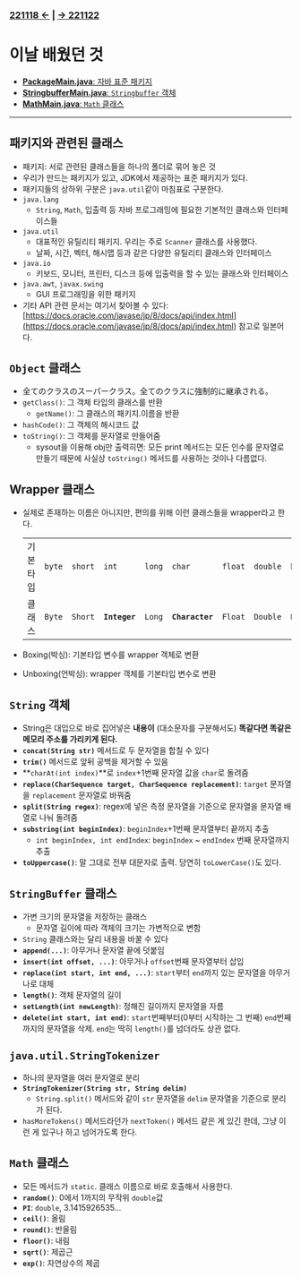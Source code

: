 ﻿### [221118 ←](/221011-_JAVA/221118) | [→ 221122](/221011-_JAVA/221122/)

# 이날 배웠던 것

- [**PackageMain.java**: 자바 표준 패키지](/221011-_JAVA/221121/javastudy/controller/PackageMain.java)
- [**StringbufferMain.java**: `Stringbuffer` 객체](/221011-_JAVA/221121/javastudy/controller/StringbufferMain.java)
- [**MathMain.java**: `Math` 클래스](/221011-_JAVA/221121/javastudy/controller/MathMain.java)


---

## 패키지와 관련된 클래스

- 패키지: 서로 관련된 클래스들을 하나의 폴더로 묶어 놓은 것
- 우리가 만드는 패키지가 있고, JDK에서 제공하는 표준 패키지가 있다.
- 패키지들의 상하위 구분은 `java.util`같이 마침표로 구분한다.
- `java.lang`
    - `String`, `Math`, 입출력 등 자바 프로그래밍에 필요한 기본적인 클래스와 인터페이스들
- `java.util`
    - 대표적인 유틸리티 패키지. 우리는 주로 `Scanner` 클래스를 사용했다.
    - 날짜, 시간, 벡터, 해시맵 등과 같은 다양한 유틸리티 클래스와 인터페이스
- `java.io`
    - 키보드, 모니터, 프린터, 디스크 등에 입출력을 할 수 있는 클래스와 인터페이스
- `java.awt`, `javax.swing`
    - GUI 프로그래밍을 위한 패키지
- 기타 API 관련 문서는 여기서 찾아볼 수 있다: [https://docs.oracle.com/javase/jp/8/docs/api/index.html](https://docs.oracle.com/javase/jp/8/docs/api/index.html) 참고로 일본어다.

## `Object` 클래스

- 全てのクラスのスーパークラス。全てのクラスに強制的に継承される。
- `getClass()`: 그 객체 타입의 클래스를 반환
    - `getName()`: 그 클래스의 패키지.이름을 반환
- `hashCode()`: 그 객체의 해시코드 값
- `toString()`: 그 객체를 문자열로 만들어줌
    - sysout을 이용해 obj만 출력히면: 모든 print 메서드는 모든 인수를 문자열로 만들기 때문에 사실상 `toString()` 메서드를 사용하는 것이나 다름없다.

## Wrapper 클래스

- 실제로 존재하는 이름은 아니지만, 편의를 위해 이런 클래스들을 wrapper라고 한다.

    ||||||||||
    | --- | --- | --- | --- | --- | --- | --- | --- | --- |
    | 기본 타입 | `byte` | `short` | `int` | `long` | `char` | `float` | `double` | `boolean` |
    | 클래스 | `Byte` | `Short` | **`Integer`** | `Long` | **`Character`** | `Float` | `Double` | `Boolean` |

- Boxing(박싱): 기본타입 변수를 wrapper 객체로 변환
- Unboxing(언박싱): wrapper 객체를 기본타입 변수로 변환

## `String` 객체

- String은 대입으로 바로 집어넣은 **내용이** (대소문자를 구분해서도) **똑같다면 똑같은 메모리 주소를 가리키게 된다.**
- **`concat(String str)`** 메서드로 두 문자열을 합칠 수 있다
- **`trim()`** 메서드로 앞뒤 공백을 제거할 수 있음
- **`charAt(int index)`**로 `index`+1번째 문자열 값을 `char`로 돌려줌
- **`replace(CharSequence target, CharSequence replacement)`**: `target` 문자열을 `replacement` 문자열로 바꿔줌
- **`split(String regex)`**: regex에 넣은 측정 문자열을 기준으로 문자열을 문자열 배열로 나눠 돌려줌
- **`substring(int beginIndex)`**: `beginIndex`+1번째 문자열부터 끝까지 추출
    - `int beginIndex, int endIndex`: `beginIndex` ~ `endIndex` 번째 문자열까지 추출
- **`toUppercase()`**: 말 그대로 전부 대문자로 출력. 당연히 `toLowerCase()`도 있다.

## `StringBuffer` 클래스

- 가변 크기의 문자열을 저장하는 클래스
    - 문자열 길이에 따라 객체의 크기는 가변적으로 변함
- `String` 클래스와는 달리 내용을 바꿀 수 있다
- **`append(...)`**: 아무거나 문자열 끝에 덧붙임
- **`insert(int offset, ...)`**: 아무거나 `offset`번째 문자열부터 삽입
- **`replace(int start, int end, ...)`**: `start`부터 `end`까지 있는 문자열을 아무거나로 대체
- **`length()`**: 객체 문자열의 길이
- **`setLength(int newLength)`**: 정해진 길이까지 문자열을 자름
- **`delete(int start, int end)`**: `start`번째부터(0부터 시작하는 그 번째) `end`번째까지의 문자열을 삭제. `end`는 딱히 `length()`를 넘더라도 상관 없다.

## `java.util.StringTokenizer`

- 하나의 문자열을 여러 문자열로 분리
- **`StringTokenizer(String str, String delim)`**
    - `String.split()` 메서드와 같이 `str` 문자열을 `delim` 문자열을 기준으로 분리가 된다.
- `hasMoreTokens()` 메서드라던가 `nextToken()` 메서드 같은 게 있긴 한데, 그냥 이런 게 있구나 하고 넘어가도록 한다.

## `Math` 클래스

- 모든 메서드가 `static`. 클래스 이름으로 바로 호출해서 사용한다.
- **`random()`**: 0에서 1까지의 무작위 `double`값
- **`PI`**: `double`, 3.1415926535...
- **`ceil()`**: 올림
- **`round()`**: 반올림
- **`floor()`**: 내림
- **`sqrt()`**: 제곱근
- **`exp()`**: 자연상수의 제곱